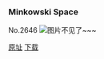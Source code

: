 ### Minkowski Space
No.2646
![图片不见了~~~](https://imgs.xkcd.com/comics/minkowski_space.png)

[原址](https://xkcd.com//2646) [下载](https://imgs.xkcd.com/comics/minkowski_space.png)


